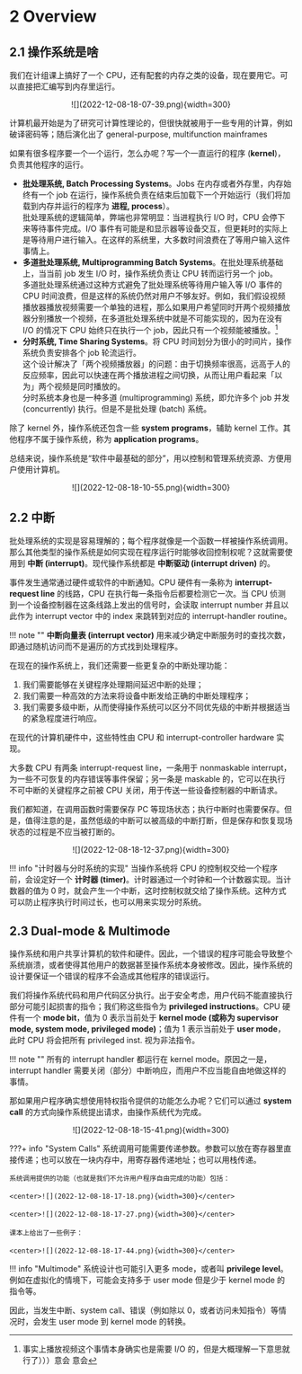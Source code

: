 # 2 Overview

## 2.1 操作系统是啥

我们在计组课上搞好了一个 CPU，还有配套的内存之类的设备，现在要用它。可以直接把汇编写到内存里运行。

<center>![](2022-12-08-18-07-39.png){width=300}</center>

计算机最开始是为了研究可计算性理论的，但很快就被用于一些专用的计算，例如破译密码等；随后演化出了 general-purpose, multifunction mainframes

如果有很多程序要一个一个运行，怎么办呢？写一个一直运行的程序 (**kernel**)，负责其他程序的运行。

- **批处理系统, Batch Processing Systems**。Jobs 在内存或者外存里，内存始终有一个 job 在运行，操作系统负责在结束后加载下一个开始运行（我们将加载到内存并运行的程序为 **进程, process**）。    
  批处理系统的逻辑简单，弊端也非常明显：当进程执行 I/O 时，CPU 会停下来等待事件完成。I/O 事件有可能是和显示器等设备交互，但更耗时的实际上是等待用户进行输入。在这样的系统里，大多数时间浪费在了等用户输入这件事情上。
- **多道批处理系统, Multiprogramming Batch Systems**。在批处理系统基础上，当当前 job 发生 I/O 时，操作系统负责让 CPU 转而运行另一个 job。    
  多道批处理系统通过这种方式避免了批处理系统等待用户输入等 I/O 事件的 CPU 时间浪费，但是这样的系统仍然对用户不够友好。例如，我们假设视频播放器播放视频需要一个单独的进程，那么如果用户希望同时开两个视频播放器分别播放一个视频，在多道批处理系统中就是不可能实现的，因为在没有 I/O 的情况下 CPU 始终只在执行一个 job，因此只有一个视频能被播放。[^video]
- **分时系统, Time Sharing Systems**。将 CPU 时间划分为很小的时间片，操作系统负责安排各个 job 轮流运行。    
  这个设计解决了「两个视频播放器」的问题：由于切换频率很高，远高于人的反应频率，因此可以快速在两个播放进程之间切换，从而让用户看起来「以为」两个视频是同时播放的。  
  分时系统本身也是一种多道 (multiprogramming) 系统，即允许多个 job 并发 (concurrently) 执行。但是不是批处理 (batch) 系统。

[^video]: 事实上播放视频这个事情本身确实也是需要 I/O 的，但是大概理解一下意思就行了）））意会 意会

除了 kernel 外，操作系统还包含一些 **system programs**，辅助 kernel 工作。其他程序不属于操作系统，称为 **application programs**。

总结来说，操作系统是“软件中最基础的部分”，用以控制和管理系统资源、方便用户使用计算机。

<center>![](2022-12-08-18-10-55.png){width=300}</center>

## 2.2 中断

批处理系统的实现是容易理解的；每个程序就像是一个函数一样被操作系统调用。那么其他类型的操作系统是如何实现在程序运行时能够收回控制权呢？这就需要使用到 **中断 (interrupt)**。现代操作系统都是 **中断驱动 (interrupt driven)** 的。

事件发生通常通过硬件或软件的中断通知。CPU 硬件有一条称为 **interrupt-request line** 的线路，CPU 在执行每一条指令后都要检测它一次。当 CPU 侦测到一个设备控制器在这条线路上发出的信号时，会读取 interrupt number 并且以此作为 interrupt vector 中的 index 来跳转到对应的 interrupt-handler routine。

!!! note ""
    **中断向量表 (interrupt vector)** 用来减少确定中断服务时的查找次数，即通过随机访问而不是遍历的方式找到处理程序。

在现在的操作系统上，我们还需要一些更复杂的中断处理功能：

1. 我们需要能够在关键程序处理期间延迟中断的处理；
2. 我们需要一种高效的方法来将设备中断发给正确的中断处理程序；
3. 我们需要多级中断，从而使得操作系统可以区分不同优先级的中断并根据适当的紧急程度进行响应。

在现代的计算机硬件中，这些特性由 CPU 和 interrupt-controller hardware 实现。

大多数 CPU 有两条 interrupt-request line，一条用于 nonmaskable interrupt，为一些不可恢复的内存错误等事件保留；另一条是 maskable 的，它可以在执行不可中断的关键程序之前被 CPU 关闭，用于传送一些设备控制器的中断请求。

我们都知道，在调用函数时需要保存 PC 等现场状态；执行中断时也需要保存。但是，值得注意的是，虽然低级的中断可以被高级的中断打断，但是保存和恢复现场状态的过程是不应当被打断的。

<center>![](2022-12-08-18-12-37.png){width=300}</center>

!!! info "计时器与分时系统的实现"
    当操作系统将 CPU 的控制权交给一个程序前，会设定好一个 **计时器 (timer)**。计时器通过一个时钟和一个计数器实现。当计数器的值为 0 时，就会产生一个中断，这时控制权就交给了操作系统。这种方式可以防止程序执行时间过长，也可以用来实现分时系统。

## 2.3 Dual-mode & Multimode

操作系统和用户共享计算机的软件和硬件。因此，一个错误的程序可能会导致整个系统崩溃，或者使得其他用户的数据甚至操作系统本身被修改。因此，操作系统的设计要保证一个错误的程序不会造成其他程序的错误运行。

我们将操作系统代码和用户代码区分执行。出于安全考虑，用户代码不能直接执行部分可能引起损害的指令；我们称这些指令为 **privileged instructions**。CPU 硬件有一个 **mode bit**，值为 0 表示当前处于 **kernel mode (或称为 supervisor mode, system mode, privileged mode)**；值为 1 表示当前处于 **user mode**，此时 CPU 将会把所有 privileged inst. 视为非法指令。

!!! note ""
    所有的 interrupt handler 都运行在 kernel mode。原因之一是，interrupt handler 需要关闭（部分）中断响应，而用户不应当能自由地做这样的事情。

那如果用户程序确实想使用特权指令提供的功能怎么办呢？它们可以通过 **system call** 的方式向操作系统提出请求，由操作系统代为完成。

<center>![](2022-12-08-18-15-41.png){width=300}</center>

???+ info "System Calls"
    系统调用可能需要传递参数。参数可以放在寄存器里直接传递；也可以放在一块内存中，用寄存器传递地址；也可以用栈传递。

    系统调用提供的功能（也就是我们不允许用户程序自由完成的功能）包括：

    <center>![](2022-12-08-18-17-18.png){width=300}</center>

    <center>![](2022-12-08-18-17-27.png){width=300}</center>

    课本上给出了一些例子：
    
    <center>![](2022-12-08-18-17-44.png){width=300}</center>

!!! info "Multimode"
    系统设计也可能引入更多 mode，或者叫 **privilege level**。例如在虚拟化的情境下，可能会支持多于 user mode 但是少于 kernel mode 的指令等。

因此，当发生中断、system call、错误（例如除以 0，或者访问未知指令）等情况时，会发生 user mode 到 kernel mode 的转换。

